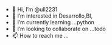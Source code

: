 - 👋 Hi, I’m @ull2231
- 👀 I’m interested in Desarrollo,BI,
- 🌱 I’m currently learning ...python
- 💞️ I’m looking to collaborate on ...todo
- 📫 How to reach me ...

<!---
ull2231/ull2231 is a ✨ special ✨ repository because its `README.md` (this file) appears on your GitHub profile.
You can click the Preview link to take a look at your changes.
--->

